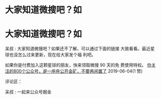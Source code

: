 # 大家知道微搜吧？如

# 大家知道微搜吧？如

呆叔 : 大家知道微搜吧？如果还不了解，可以通过下面的链接 大致看看。最近星球也没怎么过来更新，现在给大家发个福 利吧。

如果你是付费加入这颗星球的朋友，快来领取微搜 90 天的免 费使用特权。 [你关注的](https://mp.weixin.qq.com/s/TONZRcOJEn83FAwiYVMH1Q)[800](https://mp.weixin.qq.com/s/TONZRcOJEn83FAwiYVMH1Q)[个公众号，是一座座公开金矿，不要再闲置了](https://mp.weixin.qq.com/s/TONZRcOJEn83FAwiYVMH1Q) 2019-06-04(1 赞)

评论区：

呆叔 : 一起来公众号掘金